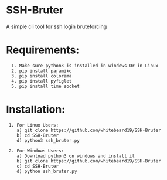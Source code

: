 # SSH-Bruter
A simple cli tool for ssh login bruteforcing 

# Requirements:
      1. Make sure python3 is installed in windows Or in Linux
      2. pip install paramiko
      3. pip install colorama
      4. pip install pyfiglet
      5. pip install time socket
      
# Installation:
     1. For Linux Users:
        a) git clone https://github.com/whitebeard19/SSH-Bruter
        b) cd SSH-Bruter
        d) python3 ssh_bruter.py
        
     2. For Windows Users:
        a) Download python3 on windows and install it
        b) git clone https://github.com/whitebeard19/SSH-Bruter
        c) cd SSH-Bruter
        d) python ssh_bruter.py

